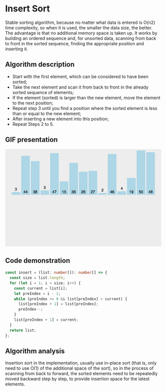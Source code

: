 # Insert Sort

Stable sorting algorithm, because no matter what data is entered is O(n2) time complexity, so when it is used, the smaller the data size, the better. The advantage is that no additional memory space is taken up. It works by building an ordered sequence and, for unsorted data, scanning from back to front in the sorted sequence, finding the appropriate position and inserting it.

## Algorithm description

- Start with the first element, which can be considered to have been sorted;
- Take the next element and scan it from back to front in the already sorted sequence of elements;
- If the element (sorted) is larger than the new element, move the element to the next position;
- Repeat step 3 until you find a position where the sorted element is less than or equal to the new element;
- After inserting a new element into this position;
- Repeat Steps 2 to 5.

## GIF presentation

![Insert Sort](../../../../../assets/ranuts/sort/insert.gif)

## Code demonstration

```ts
const insert = (list: number[]): number[] => {
  const size = list.length;
  for (let i = 1; i < size; i++) {
    const current = list[i];
    let preIndex = i - 1;
    while (preIndex >= 0 && list[preIndex] > current) {
      list[preIndex + 1] = list[preIndex];
      preIndex--;
    }
    list[preIndex + 1] = current;
  }
  return list;
};
```

## Algorithm analysis

Insertion sort in the implementation, usually use in-place sort (that is, only need to use O(1) of the additional space of the sort), so in the process of scanning from back to forward, the sorted elements need to be repeatedly moved backward step by step, to provide insertion space for the latest elements.
